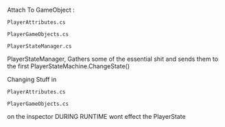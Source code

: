Attach To GameObject :

	PlayerAttributes.cs

	PlayerGameObjects.cs

	PlayerStateManager.cs
	

PlayerStateManager, Gathers some of the essential shit and sends them to the first PlayerStateMachine.ChangeState()


Changing Stuff in 
	
	PlayerAttributes.cs
	
	PlayerGameObjects.cs
	
on the inspector DURING RUNTIME wont effect the PlayerState
